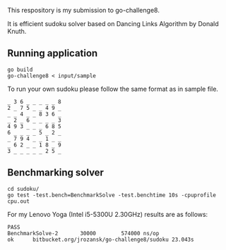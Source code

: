 This respository is my submission to go-challenge8.

It is efficient sudoku solver based on Dancing Links Algorithm by Donald Knuth.


Running application
-------------------
```
go build
go-challenge8 < input/sample
```
To run your own sudoku please follow the same format as in sample file.
```
_ 3 6 _ _ _ _ _ 8
2 _ 7 5 _ _ 4 9 _
_ _ 4 _ _ 8 3 6 _
_ 2 _ 6 _ _ _ _ 3
4 9 3 _ _ _ 6 8 5
6 _ _ _ _ 5 _ 2 _
_ 7 9 4 _ _ 1 _ _
_ 6 2 _ _ 1 8 _ 9
3 _ _ _ _ _ 2 5 _
```
Benchmarking solver
-------------------
```
cd sudoku/
go test -test.bench=BenchmarkSolve -test.benchtime 10s -cpuprofile cpu.out
```

For my Lenovo Yoga (Intel i5-5300U 2.30GHz) results are as follows:
```
PASS
BenchmarkSolve-2	   30000	    574000 ns/op
ok  	bitbucket.org/jrozansk/go-challenge8/sudoku	23.043s
```